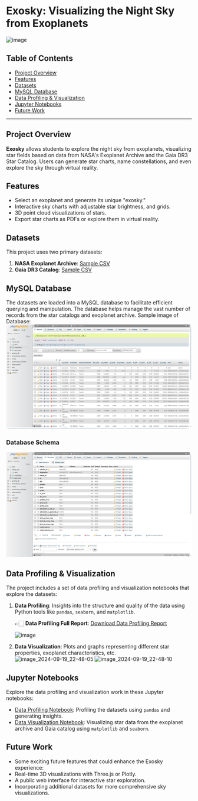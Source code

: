 # Exosky: Visualizing the Night Sky from Exoplanets

![image](https://github.com/user-attachments/assets/33016bfa-7d17-40e5-9f4f-f6b5c6166254)


## Table of Contents
- [Project Overview](#project-overview)
- [Features](#features)
- [Datasets](#datasets)
- [MySQL Database](#mysql-database)
- [Data Profiling & Visualization](#data-profiling--visualization)
- [Jupyter Notebooks](#jupyter-notebooks)
- [Future Work](#future-work)


---

## Project Overview
**Exosky** allows students to explore the night sky from exoplanets, visualizing star fields based on data from NASA's Exoplanet Archive and the Gaia DR3 Star Catalog. Users can generate star charts, name constellations, and even explore the sky through virtual reality.

## Features
- Select an exoplanet and generate its unique "exosky."
- Interactive sky charts with adjustable star brightness, and grids.
- 3D point cloud visualizations of stars.
- Export star charts as PDFs or explore them in virtual reality.

## Datasets
This project uses two primary datasets:
1. **NASA Exoplanet Archive**: [Sample CSV](datasets/NASA_Exoplanet_sample.csv)
2. **Gaia DR3 Catalog**: [Sample CSV](datasets/Gaia_DR3_Catalog_sample.csv)

## MySQL Database 

The datasets are loaded into a MySQL database to facilitate efficient querying and manipulation. The database helps manage the vast number of records from the star catalogs and exoplanet archive.
Sample image of Database:
![Database Image](images/Database_ss.jpg)

### Database Schema
![Database Schema](images/Databse_ss_02.jpg)

## Data Profiling & Visualization
The project includes a set of data profiling and visualization notebooks that explore the datasets:
1. **Data Profiling**: Insights into the structure and quality of the data using Python tools like `pandas`, `seaborn`, and `matplotlib`.
   
   👉🏻 **Data Profiling Full Report**: [Download Data Profiling Report](https://raw.githubusercontent.com/<your-username>/<repository-name>/main/reports/data_profiling.html)
     
   ![image](https://github.com/user-attachments/assets/2012da01-8b53-4b20-9cc2-9682f8c6bef0)

3. **Data Visualization**: Plots and graphs representing different star properties, exoplanet characteristics, etc.
   <img width="803" alt="image_2024-09-19_22-48-05" src="https://github.com/user-attachments/assets/af45a046-da57-489e-88f5-a46adb94a694">
   <img width="746" alt="image_2024-09-19_22-48-10" src="https://github.com/user-attachments/assets/adf01e26-d4ff-43ff-a240-ebbd9e86362f">


## Jupyter Notebooks

Explore the data profiling and visualization work in these Jupyter notebooks:

- [Data Profiling Notebook](notebooks/nasa_app_innovation.ipynb): Profiling the datasets using `pandas` and generating insights.
- [Data Visualization Notebook](notebooks/nasa_app_innovation.ipynb): Visualizing star data from the exoplanet archive and Gaia catalog using `matplotlib` and `seaborn`.




## Future Work
- Some exciting future features that could enhance the Exosky experience:
- Real-time 3D visualizations with Three.js or Plotly.
- A public web interface for interactive star exploration.
- Incorporating additional datasets for more comprehensive sky visualizations.
